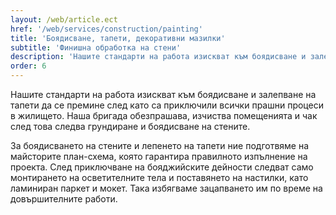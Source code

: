 ```yaml
---
layout: /web/article.ect
href: '/web/services/construction/painting'
title: 'Боядисване, тапети, декоративни мазилки'
subtitle: 'Финишна обработка на стени'
description: 'Нашите стандарти на работа изискват към боядисване и залепване на тапети да се премине чак след като са приключили всички прашни процеси в жилището.'
order: 6
---
```

Нашите стандарти на работа изискват към боядисване и залепване на тапети да се премине  след като са приключили всички прашни процеси в жилището. Наша бригада обезпрашава, изчиства помещенията и чак след това следва грундиране и боядисване на стените. 

За боядисването на стените и лепенето на тапети ние подготвяме на майсторите план-схема, която гарантира правилното изпълнение на проекта. След приключване на бояджийските дейности следват само монтирането на осветителните тела и поставянето на настилки, като ламиниран паркет и мокет. Така избягваме зацапването им по време на довършителните работи.